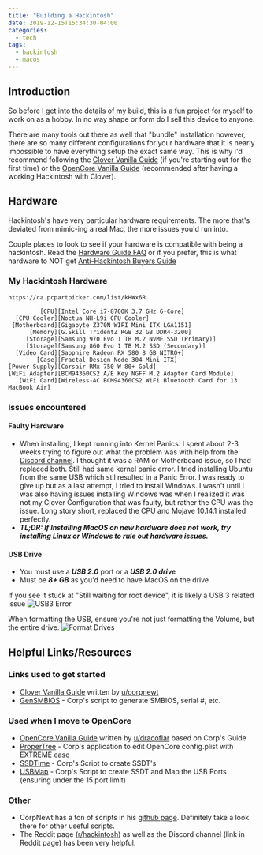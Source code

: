 ```yaml
---
title: "Building a Hackintosh"
date: 2019-12-15T15:34:30-04:00
categories:
  - tech
tags:
  - hackintosh
  - macos
---
```


## Introduction
So before I get into the details of my build, this is a fun project for myself to work on as a hobby. In no way shape or form do I sell this device to anyone.

There are many tools out there as well that "bundle" installation however, there are so many different configurations for your hardware that it is nearly impossible to have everything setup the exact same way. This is why I'd recommend following the [Clover Vanilla Guide][VanillaGuide] (if you're starting out for the first time) or the [OpenCore Vanilla Guide][OCGuide] (recommended after having a working Hackintosh with Clover).



## Hardware

Hackintosh's have very particular hardware requirements. The more that's deviated from mimic-ing a real Mac, the more issues you'd run into.

Couple places to look to see if your hardware is compatible with being a hackintosh. Read the [Hardware Guide FAQ][HWGuide] or if you prefer, this is what hardware to NOT get [Anti-Hackintosh Buyers Guide][Antibuyer]


### My Hackintosh Hardware

``https://ca.pcpartpicker.com/list/kHWx6R``

```
         [CPU][Intel Core i7-8700K 3.7 GHz 6-Core]
  [CPU Cooler][Noctua NH-L9i CPU Cooler]
 [Motherboard][Gigabyte Z370N WIFI Mini ITX LGA1151]
      [Memory][G.Skill TridentZ RGB 32 GB DDR4-3200]
     [Storage][Samsung 970 Evo 1 TB M.2 NVME SSD (Primary)]
     [Storage][Samsung 860 Evo 1 TB M.2 SSD (Secondary)]
  [Video Card][Sapphire Radeon RX 580 8 GB NITRO+]
        [Case][Fractal Design Node 304 Mini ITX]
[Power Supply][Corsair RMx 750 W 80+ Gold]
[WiFi Adapter][BCM94360CS2 A/E Key NGFF M.2 Adapter Card Module]
   [WiFi Card][Wireless-AC BCM94360CS2 WiFi Bluetooth Card for 13 MacBook Air]
```

### Issues encountered
#### Faulty Hardware
- When installing, I kept running into Kernel Panics. I spent about 2-3 weeks trying to figure out what the problem was with help from the [Discord channel][DiscordURL]. I thought it was a RAM or Motherboard issue, so I had replaced both. Still had same kernel panic error. I tried installing Ubuntu from the same USB which stil resulted in a Panic Error. I was ready to give up but as a last attempt, I tried to install Windows. I wasn't until I was also having issues installing Windows was when I realized it was not my Clover Configuration that was faulty, but rather the CPU was the issue. Long story short, replaced the CPU and Mojave 10.14.1 installed perfectly.
- ***TL;DR: If Installing MacOS on new hardware does not work, try installing Linux or Windows to rule out hardware issues.***

#### USB Drive
- You must use a ***USB 2.0*** port or a ***USB 2.0 drive***
- Must be ***8+ GB*** as you'd need to have MacOS on the drive

If you see it stuck at "Still waiting for root device", it is likely a USB 3 related issue
![USB3 Error](/blog/assets/images/2019-12-15-hackintosh-usb3error.jpg)

When formatting the USB, ensure you're not just formatting the Volume, but the entire drive.
![Format Drives](/blog/assets/images/2019-12-15-hackintosh-showalldevices.png)


## Helpful Links/Resources
### Links used to get started
- [Clover Vanilla Guide][VanillaGuide] written by [u/corpnewt][Corp]
- [GenSMBIOS][GenSMBIOS] - Corp's script to generate SMBIOS, serial #, etc.

### Used when I move to OpenCore
- [OpenCore Vanilla Guide][OCGuide] written by [u/dracoflar][HackSlav] based on Corp's Guide
- [ProperTree][ProperTree] - Corp's application to edit OpenCore config.plist with EXTREME ease
- [SSDTime][SSDTime] - Corp's Script to create SSDT's
- [USBMap][USBMap] - Corp's Script to create SSDT and Map the USB Ports (ensuring under the 15 port limit)

### Other
- CorpNewt has a ton of scripts in his [github page][CorpGithub]. Definitely take a look there for other useful scripts.
- The Reddit page ([r/hackintosh][reddithack]) as well as the Discord channel (link in Reddit page) has been very helpful.


[reddithack]: https://www.reddit.com/r/hackintosh/
[VanillaGuide]: https://hackintosh.gitbook.io/-r-hackintosh-vanilla-desktop-guide/
[DiscordURL]: https://discord.gg/u8V7N5C
[OCGuide]: https://khronokernel-2.gitbook.io/opencore-vanilla-desktop-guide/
[SSDTime]: https://github.com/corpnewt/SSDTTime
[GenSMBIOS]: https://github.com/corpnewt/GenSMBIOS
[ProperTree]: https://github.com/corpnewt/ProperTree
[Corp]: https://www.reddit.com/user/corpnewt/
[CorpGithub]: https://github.com/corpnewt?tab=repositories
[HackSlav]: https://www.reddit.com/user/dracoflar/
[USBMap]: https://github.com/corpnewt/USBMap
[WifiCards]: https://khronokernel-7.gitbook.io/wireless-buyers-guide/
[HWGuide]: https://www.reddit.com/r/hackintosh/wiki/faq#wiki_ok.21_i_fulfil_some_points.2C_what_now.3F
[Antibuyer]:https://github.com/khronokernel/Anti-Hackintosh-Buyers-Guide/blob/master/README.md
